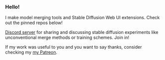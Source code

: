 ### Hello!

I make model merging tools and Stable Diffusion Web UI extensions. Check out the pinned repos below!

[Discord server](https://discord.gg/JGhpFaUE) for sharing and discussing stable diffusion experiments like unconventional merge methods or training schemes. Join in!

If my work was useful to you and you want to say thanks, consider checking my [my Patreon](https://www.patreon.com/ljleb).
